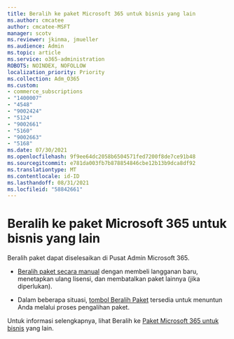 ```yaml
---
title: Beralih ke paket Microsoft 365 untuk bisnis yang lain
ms.author: cmcatee
author: cmcatee-MSFT
manager: scotv
ms.reviewer: jkinma, jmueller
ms.audience: Admin
ms.topic: article
ms.service: o365-administration
ROBOTS: NOINDEX, NOFOLLOW
localization_priority: Priority
ms.collection: Adm_O365
ms.custom:
- commerce_subscriptions
- "1400007"
- "4548"
- "9002424"
- "5124"
- "9002661"
- "5160"
- "9002663"
- "5168"
ms.date: 07/30/2021
ms.openlocfilehash: 9f9ee64dc2058b6504571fed7200f8de7ce91b48
ms.sourcegitcommit: e781da003fb7b878854846cbe12b13b9dca8df92
ms.translationtype: MT
ms.contentlocale: id-ID
ms.lasthandoff: 08/31/2021
ms.locfileid: "58842661"
---
```

# <a name="switch-to-a-different-microsoft-365-for-business-plan"></a>Beralih ke paket Microsoft 365 untuk bisnis yang lain

Beralih paket dapat diselesaikan di Pusat Admin Microsoft 365.

- [Beralih paket secara manual](https://docs.microsoft.com/microsoft-365/commerce/subscriptions/switch-plans-manually) dengan membeli langganan baru, menetapkan ulang lisensi, dan membatalkan paket lainnya (jika diperlukan).

- Dalam beberapa situasi, [tombol Beralih Paket](https://docs.microsoft.com/microsoft-365/commerce/subscriptions/switch-to-a-different-plan#use-the-switch-plans-button) tersedia untuk menuntun Anda melalui proses pengalihan paket.

Untuk informasi selengkapnya, lihat Beralih ke [Paket Microsoft 365 untuk bisnis](https://docs.microsoft.com/microsoft-365/commerce/subscriptions/switch-to-a-different-plan) yang lain.
